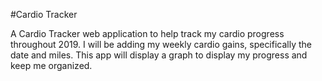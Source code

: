 #Cardio Tracker

A Cardio Tracker web application to help track my cardio progress throughout 2019. I will be adding my weekly cardio gains, specifically the date and miles. This app will display a graph to display my progress and keep me organized.
